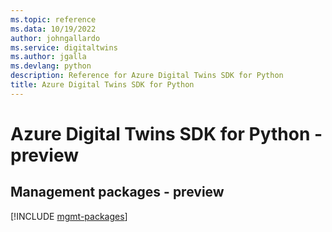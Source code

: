 ```yaml
---
ms.topic: reference
ms.data: 10/19/2022
author: johngallardo
ms.service: digitaltwins
ms.author: jgalla
ms.devlang: python
description: Reference for Azure Digital Twins SDK for Python
title: Azure Digital Twins SDK for Python
---
```

# Azure Digital Twins SDK for Python - preview

## Management packages - preview
[!INCLUDE [mgmt-packages](digital-twins-mgmt-index.md)]
